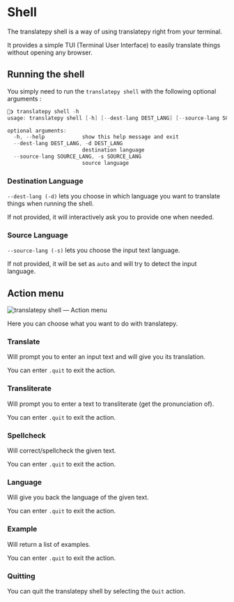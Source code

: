 # Shell

The translatepy shell is a way of using translatepy right from your terminal.

It provides a simple TUI (Terminal User Interface) to easily translate things without opening any browser.

## Running the shell

You simply need to run the `translatepy shell` with the following optional arguments :

```swift
🧃❯ translatepy shell -h                         
usage: translatepy shell [-h] [--dest-lang DEST_LANG] [--source-lang SOURCE_LANG]

optional arguments:
  -h, --help            show this help message and exit
  --dest-lang DEST_LANG, -d DEST_LANG
                        destination language
  --source-lang SOURCE_LANG, -s SOURCE_LANG
                        source language
```

### Destination Language

`--dest-lang (-d)` lets you choose in which language you want to translate things when running the shell.

If not provided, it will interactively ask you to provide one when needed.

### Source Language

`--source-lang (-s)` lets you choose the input text language.

If not provided, it will be set as `auto` and will try to detect the input language.

## Action menu

![translatepy shell — Action menu](https://cdn.jsdelivr.net/gh/Animenosekai/translate@website/docs/assets/screenshot-action-menu.png)

Here you can choose what you want to do with translatepy.

### Translate

Will prompt you to enter an input text and will give you its translation.

You can enter `.quit` to exit the action.

### Transliterate

Will prompt you to enter a text to transliterate (get the pronunciation of).

You can enter `.quit` to exit the action.

### Spellcheck

Will correct/spellcheck the given text.

You can enter `.quit` to exit the action.

### Language

Will give you back the language of the given text.

You can enter `.quit` to exit the action.

### Example

Will return a list of examples.

You can enter `.quit` to exit the action.

### Quitting

You can quit the translatepy shell by selecting the `Quit` action.
